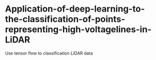 # Application-of-deep-learning-to-the-classification-of-points-representing-high-voltagelines-in-LiDAR
Use tensor flow to classification LiDAR data
